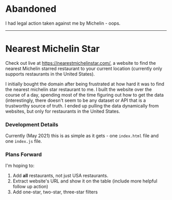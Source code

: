 # Abandoned
I had legal action taken against me by Michelin - oops.

-------

# Nearest Michelin Star
Check out live at https://nearestmichelinstar.com/, a website to find the nearest Michelin starred restaurant to your current location (currently only supports restaurants in the United States).

I initially bought the domain after being frustrated at how hard it was to find the nearest michelin star restaurant to me. I built the website over the course of a day, spending most of the time figuring out how to get the data (interestingly, there doesn't seem to be any dataset or API that is a trustworthy source of truth. I ended up pulling the data dynamically from websites, but only for restaurants in the United States.

### Development Details
Currently (May 2021) this is as simple as it gets - one `index.html` file and one `index.js` file.

### Plans Forward
I'm hoping to:
1. Add **all** restaurants, not just USA restaurants.
2. Extract website's URL and show it on the table (include more helpful follow up action)
3. Add one-star, two-star, three-star filters
